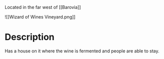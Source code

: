 Located in the far west of [[Barovia]]

![[Wizard of Wines Vineyard.png]]
# Description

Has a house on it where the wine is fermented and people are able to stay. 